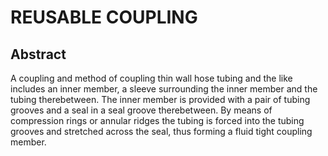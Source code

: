 # REUSABLE COUPLING

## Abstract
A coupling and method of coupling thin wall hose tubing and the like includes an inner member, a sleeve surrounding the inner member and the tubing therebetween. The inner member is provided with a pair of tubing grooves and a seal in a seal groove therebetween. By means of compression rings or annular ridges the tubing is forced into the tubing grooves and stretched across the seal, thus forming a fluid tight coupling member.